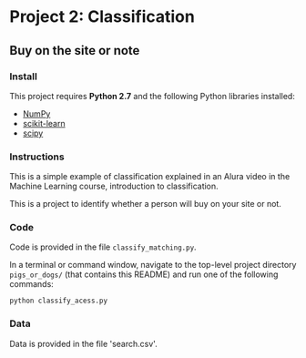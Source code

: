 # Project 2: Classification
## Buy on the site or note

### Install

This project requires **Python 2.7** and the following Python libraries installed:

- [NumPy](http://www.numpy.org/)
- [scikit-learn](http://scikit-learn.org/stable/)
- [scipy](https://www.scipy.org/)

### Instructions

This is a simple example of classification explained in an Alura video in the Machine Learning course, introduction to classification.

This is a project to identify whether a person will buy on your site or not.

### Code

Code is provided in the file `classify_matching.py`.

In a terminal or command window, navigate to the top-level project directory `pigs_or_dogs/` (that contains this README) and run one of the following commands:

```python classify_acess.py```

### Data

Data is provided in the file 'search.csv'.

